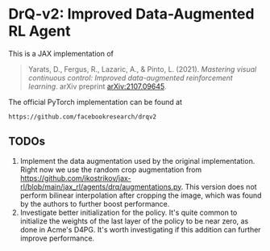 # DrQ-v2: Improved Data-Augmented RL Agent

This is a JAX implementation of

> Yarats, D., Fergus, R., Lazaric, A., & Pinto, L. (2021).
_Mastering visual continuous control: Improved data-augmented reinforcement learning_. arXiv preprint [arXiv:2107.09645](https://arxiv.org/abs/2107.09645).

The official PyTorch implementation can be found at

    https://github.com/facebookresearch/drqv2


## TODOs
1. Implement the data augmentation used by the original implementation. Right now
  we use the random crop augmentation from
  https://github.com/ikostrikov/jax-rl/blob/main/jax_rl/agents/drq/augmentations.py.
  This version does not perform bilinear interpolation after cropping the image,
  which was found by the authors to further boost performance.
2. Investigate better initialization for the policy. It's quite common to initialize
  the weights of the last layer of the policy to be near zero, as done in Acme's D4PG.
  It's worth investigating if this addition can further improve performance.

<!-- References -->
[Yarats et al., 2021]: https://arxiv.org/abs/2107.09645
